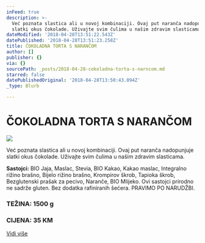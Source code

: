 ```yaml
---
inFeed: true
description: >-
  Već poznata slastica ali u novoj kombinaciji. Ovaj put naranča nadopunjuje
  slatki okus čokolade. Uživajte svim čulima u našim zdravim slasticama.
dateModified: '2018-04-28T13:51:22.543Z'
datePublished: '2018-04-28T13:51:23.258Z'
title: ČOKOLADNA TORTA S NARANČOM
author: []
publisher: {}
via: {}
sourcePath: _posts/2018-04-28-cokoladna-torta-s-narncom.md
starred: false
datePublishedOriginal: '2018-04-28T13:50:43.094Z'
_type: Blurb

---
```

# ČOKOLADNA TORTA S NARANČOM
![](https://the-grid-user-content.s3-us-west-2.amazonaws.com/e3d9e8f2-4fb7-4195-859d-c8ee19979408.jpg)

Već poznata slastica ali u novoj kombinaciji. Ovaj put naranča nadopunjuje slatki okus čokolade. Uživajte svim čulima u našim zdravim slasticama.

**Sastojci:** BIO Jaja, Maslac, Stevia, BIO Kakao, Kakao maslac, Integralno rižino brašno, Bijelo rižino brašno, Krompirov škrob, Tapioka škrob, Bezglutenski prašak za pecivo, Naranče, BIO Mlijeko. Ovi sastojci prirodno ne sadrže gluten. Bez dodatka rafiniranih šećera. PRAVIMO PO NARUDŽBI.

### TEŽINA: 1500 g

### CIJENA: 35 KM
[Vidi više][0]

[0]: https://www.facebook.com/greenday.kolaci.peciva/posts/242945049779563
